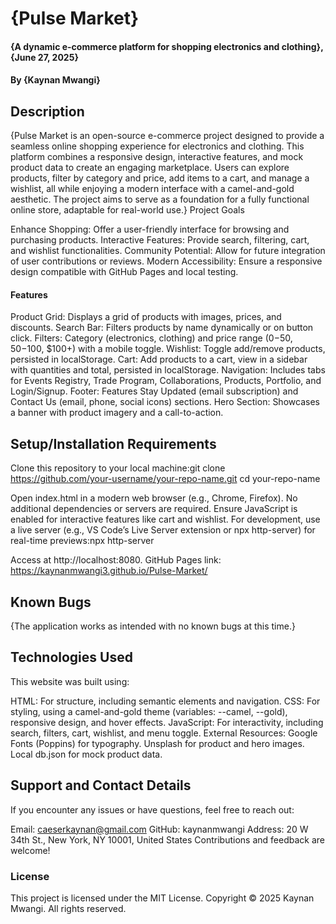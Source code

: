# {Pulse Market}
#### {A dynamic e-commerce platform for shopping electronics and clothing}, {June 27, 2025}
#### By **{Kaynan Mwangi}**
## Description
{Pulse Market is an open-source e-commerce project designed to provide a seamless online shopping experience for electronics and clothing. This platform combines a responsive design, interactive features, and mock product data to create an engaging marketplace. Users can explore products, filter by category and price, add items to a cart, and manage a wishlist, all while enjoying a modern interface with a camel-and-gold aesthetic. The project aims to serve as a foundation for a fully functional online store, adaptable for real-world use.}
Project Goals

Enhance Shopping: Offer a user-friendly interface for browsing and purchasing products.
Interactive Features: Provide search, filtering, cart, and wishlist functionalities.
Community Potential: Allow for future integration of user contributions or reviews.
Modern Accessibility: Ensure a responsive design compatible with GitHub Pages and local testing.

#### Features

Product Grid: Displays a grid of products with images, prices, and discounts.
Search Bar: Filters products by name dynamically or on button click.
Filters: Category (electronics, clothing) and price range ($0-$50, $50-$100, $100+) with a mobile toggle.
Wishlist: Toggle add/remove products, persisted in localStorage.
Cart: Add products to a cart, view in a sidebar with quantities and total, persisted in localStorage.
Navigation: Includes tabs for Events Registry, Trade Program, Collaborations, Products, Portfolio, and Login/Signup.
Footer: Features Stay Updated (email subscription) and Contact Us (email, phone, social icons) sections.
Hero Section: Showcases a banner with product imagery and a call-to-action.

## Setup/Installation Requirements

Clone this repository to your local machine:git clone https://github.com/your-username/your-repo-name.git
cd your-repo-name


Open index.html in a modern web browser (e.g., Chrome, Firefox).
No additional dependencies or servers are required.
Ensure JavaScript is enabled for interactive features like cart and wishlist.
For development, use a live server (e.g., VS Code’s Live Server extension or npx http-server) for real-time previews:npx http-server

Access at http://localhost:8080.
GitHub Pages link: https://kaynanmwangi3.github.io/Pulse-Market/

## Known Bugs
{The application works as intended with no known bugs at this time.}
## Technologies Used
This website was built using:

HTML: For structure, including semantic elements and navigation.
CSS: For styling, using a camel-and-gold theme (variables: --camel, --gold), responsive design, and hover effects.
JavaScript: For interactivity, including search, filters, cart, wishlist, and menu toggle.
External Resources:
Google Fonts (Poppins) for typography.
Unsplash for product and hero images.
Local db.json for mock product data.



## Support and Contact Details
If you encounter any issues or have questions, feel free to reach out:

Email: caeserkaynan@gmail.com
GitHub: kaynanmwangi
Address: 20 W 34th St., New York, NY 10001, United States
Contributions and feedback are welcome!

### License
This project is licensed under the MIT License. Copyright © 2025 Kaynan Mwangi. All rights reserved.